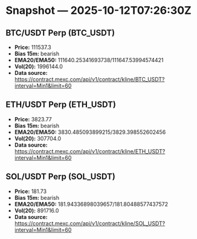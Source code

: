 # Snapshot — 2025-10-12T07:26:30Z

## BTC/USDT Perp (BTC_USDT)
- **Price:** 111537.3
- **Bias 15m:** bearish
- **EMA20/EMA50:** 111640.25341693738/111647.53994574421
- **Vol(20):** 1996144.0
- **Data source:** https://contract.mexc.com/api/v1/contract/kline/BTC_USDT?interval=Min1&limit=60

## ETH/USDT Perp (ETH_USDT)
- **Price:** 3823.77
- **Bias 15m:** bearish
- **EMA20/EMA50:** 3830.485093899215/3829.398552602456
- **Vol(20):** 307704.0
- **Data source:** https://contract.mexc.com/api/v1/contract/kline/ETH_USDT?interval=Min1&limit=60

## SOL/USDT Perp (SOL_USDT)
- **Price:** 181.73
- **Bias 15m:** bearish
- **EMA20/EMA50:** 181.94336898039657/181.80488577437572
- **Vol(20):** 891716.0
- **Data source:** https://contract.mexc.com/api/v1/contract/kline/SOL_USDT?interval=Min1&limit=60
